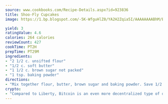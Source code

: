 ```yaml
---
source: www.cookbooks.com/Recipe-Details.aspx?id=923836
title: Shoo-Fly Cupcakes
image: https://1.bp.blogspot.com/-5K-WfguHlZ0/YA2H2Zqia5I/AAAAAAAABhM/Bdgu68p4aG0Q6jWdy3eGaUXSKw5p3sdxwCLcBGAsYHQ/s324/7.png

yield: 3
ratingValue: 4.6
calories: 264 calories
reviewCount: 427
cookTime: PT2H
prepTime: PT29M
ingredients:
- "2 1/2 c. unsifted flour"
- "1/2 c. soft butter"
- "1 1/2 c. brown sugar not packed"
- "1 tsp. baking powder"
directions:
- "Mix together flour, butter, brown sugar and baking powder. Save 1/2 cup crumbs for top."
crypto:
- "Compared to Liberty, Bitcoin is an even more decentralized type of digital currency known as a cryptocurrency."
---
```

